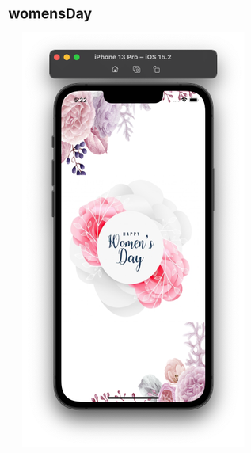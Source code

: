# womensDay

<p align="center">
  <img src="https://github.com/IslamovMukhammad/womensDay/blob/main/pic.png"/>
</p>
